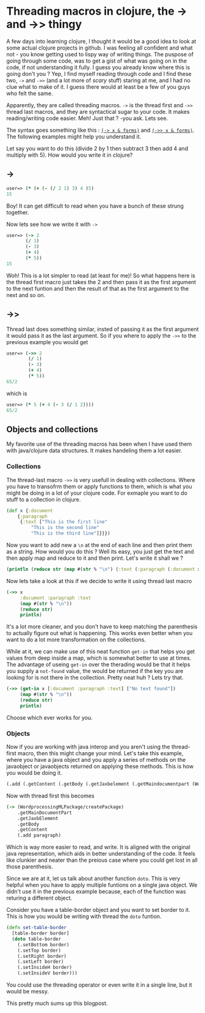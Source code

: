 # Threading macros in clojure, the -> and ->> thingy

A few days into learning clojure, I thought it would be a good idea to look at some actual clojure projects in github. I was feeling all confident and what not - you know getting used to lispy way of writing things. The puspose of going through some code, was to get a gist of what was going on in the code, if not understanding it fully. I guess you already know where this is going don't you ? Yep, I find myself reading through code and I find these two, `->` and `->>` (and a lot more of *scary* stuff) staring at me, and I had no clue what to make of it. I guess there would at least be a few of you guys who felt the same.

Apparently, they are called threading macros. `->` is the thread first and `->>` thread last macros, and they are syntactical sugar to your code. It makes reading/writing code easier. Meh! Just that ? -you ask. Lets see.

The syntax goes something like this : [`(-> x & forms)`](http://clojuredocs.org/clojure.core/-%3E) and [`(->> x & forms)`](http://clojuredocs.org/clojure.core/-%3E%3E). The following examples might help you understand it.

Let say you want to do this (divide 2 by 1 then subtract 3 then add 4 and multiply with 5). How would you write it in clojure?

## ->
```clojure
user=> (* (+ (- (/ 2 1) 3) 4 )5)
15
```
Boy! It can get difficult to read when you have a bunch of these strung together.

Now lets see how we write it with `->`

```clojure
user=> (-> 2
	   (/ 1)
	   (- 3)
	   (+ 4)
	   (* 5))
15
```
Woh! This is a lot simpler to read (at least for me)! So what happens here is the thread first macro just takes the 2 and then pass it as the first argument to the next funtion and then the result of that as the first argument to the next and so on.

## ->>
Thread last does something similar, insted of passing it as the first argument it would pass it as the last argument. So if you where to apply the `->>` to the previous example you would get
```clojure
user=> (->> 2
	    (/ 1)
	    (- 3)
	    (+ 4)
	    (* 5))
65/2
```
which is
```clojure
user=> (* 5 (+ 4 (- 3 (/ 1 2))))
65/2
```

## Objects and collections
My favorite use of the threading macros has been when I have used them with java/clojure data structures. It makes handeling them a lot easier.

### Collections
The thread-last macro `->>` is very usefull in dealing with collections. Where you have to transofrm them or apply functions to them, which is what you might be doing in a lot of your clojure code.
For exmaple you want to do stuff to a collection in clojure.

```clojure
(def x {:document
	{:paragraph
	 {:text ["This is the first line"
	 	 "This is the second line"
		 "This is the third line"]}}})
```
Now you want to add new a `\n` at the end of each line and then print them as a string. How would you do this ? Well its easy, you just get the text and then apply map and reduce to it and then print. Let's write it shall we ?
```clojure
(println (reduce str (map #(str % "\n") (:text (:paragraph (:document x))))))
```
Now lets take a look at this if we decide to write it using thread last macro
```clojure
(->> x
     :document :paragraph :text
     (map #(str % "\n"))
     (reduce str)
     println)
```
It's a lot more cleaner, and you don't have to keep matching the parenthesis to actually figure out what is happening. This works even better when you want to do a lot more transformation on the collections.

While at it, we can make use of this neat function `get-in` that helps you get values from deep inside a map, which is somewhat better to use at times. The advantage of useing `get-in` over the therading would be that it helps you supply a `not-found` value, the would be returned if the key you are looking for is not there in the collection. Pretty neat huh ? Lets try that.
```clojure
(->> (get-in x [:document :paragraph :text] ["No text found"])
     (map #(str % "\n"))
     (reduce str)
     println)
```
Choose which ever works for you.

### Objects
Now if you are working with java interop and you aren't using the thread-first macro, then this might change your mind.
Let's take this example, where you have a java object and you apply a series of methods on the javaobject or javaobjects returned on applying these methods. This is how you would be doing it.
```clojure
(.add (.getContent (.getBody (.getJaxbelement (.getMaindocumentpart (Wordprocessingmlpackage/createPackage)))) paragraph)
```
Now with thread first this becomes
```clojure
(-> (WordprocessingMLPackage/createPackage)
    .getMainDocumentPart
    .getJaxbElement
    .getBody
    .getContent
    (.add paragraph)
```
Which is way more easier to read, and write. It is aligned with the original java representation, which aids in better understanding of the code. It feels like clunkier and neater than the preious case where you could get lost in all those parenthesis.

Since we are at it, let us talk about another function `doto`. This is very helpful when you have to apply multiple funtions on a single java object. We didn't use it in the previous example because, each of the function was returing a different object.

Consider you have a table-border object and you want to set border to it. This is how you would be writing with thread the `doto` funtion.
```clojure
(defn set-table-border
  [table-border border]
  (doto table-border
    (.setBottom border)
    (.setTop border)
    (.setRight border)
    (.setLeft border)
    (.setInsideH border)
    (.setInsideV border)))
```
You could use the threading operator or even write it in a single line, but it would be messy.


This pretty much sums up this blogpost.
